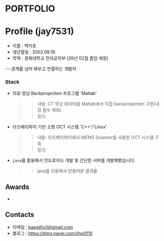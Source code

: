 # **PORTFOLIO**

# Profile (jay7531)
- 이름 : 백지호
- 생년월일 : 2002.08.19.
- 학력 : 경북대학교 전자공학부 (26년 02월 졸업 예정)

---경계를 넘어 배우고 연결하는 개발자

### Stack

- 의료 영상 Backprojection 프로그램 'Matlab' <br/>

   >> 내용: CT 영상 데이터를 Matlab에서 직접 backprojection 구현(내장 함수 제외)<br/>
   >> 링크: 
   
- 라즈베리파이 기반 소형 OCT 시스템 'C++'/'Linux'

   >> 내용: 라즈베리파이에서 MEMS Scanner를 사용한 OCT 시스템 구축<br/>
   >> 링크:
   
- `java`를 활용해서 안드로이드 개발 및 간단한 서버를 개발해봤습니다.

   >> java를 이용해서 만들어본 결과물<br/>


## Awards
- 

## Contacts

- 이메일 : baegjiho1@gmail.com
- 블로그 : https://blog.naver.com/jiho0110

